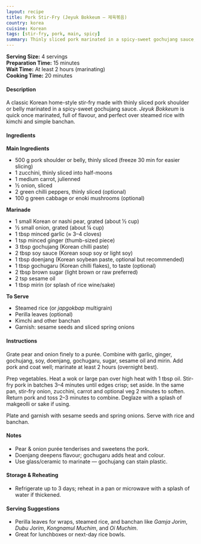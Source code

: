 ```yaml
---
layout: recipe
title: Pork Stir-Fry (Jeyuk Bokkeum – 제육볶음)
country: korea
cuisine: Korean
tags: [stir-fry, pork, main, spicy]
summary: Thinly sliced pork marinated in a spicy-sweet gochujang sauce, stir-fried with vegetables — a weeknight Korean classic.
---
```

<div class="recipe-meta">
  <strong>Serving Size:</strong> 4 servings<br>
  <strong>Preparation Time:</strong> 15 minutes<br>
  <strong>Wait Time:</strong> At least 2 hours (marinating)<br>
  <strong>Cooking Time:</strong> 20 minutes<br>
</div>

<h4>Description</h4>
<p>A classic Korean home-style stir-fry made with thinly sliced pork shoulder or belly marinated in a spicy-sweet gochujang sauce. <em>Jeyuk Bokkeum</em> is quick once marinated, full of flavour, and perfect over steamed rice with kimchi and simple banchan.</p>

<h4>Ingredients</h4>
<p><strong>Main Ingredients</strong></p>
<ul>
<li>500 g pork shoulder or belly, thinly sliced (freeze 30 min for easier slicing)</li>
<li>1 zucchini, thinly sliced into half-moons</li>
<li>1 medium carrot, julienned</li>
<li>½ onion, sliced</li>
<li>2 green chilli peppers, thinly sliced (optional)</li>
<li>100 g green cabbage or enoki mushrooms (optional)</li>
</ul>
<p><strong>Marinade</strong></p>
<ul>
<li>1 small Korean or nashi pear, grated (about ½ cup)</li>
<li>½ small onion, grated (about ¼ cup)</li>
<li>1 tbsp minced garlic (≈ 3–4 cloves)</li>
<li>1 tsp minced ginger (thumb-sized piece)</li>
<li>3 tbsp gochujang (Korean chilli paste)</li>
<li>2 tbsp soy sauce (Korean soup soy or light soy)</li>
<li>1 tbsp doenjang (Korean soybean paste, optional but recommended)</li>
<li>1 tbsp gochugaru (Korean chilli flakes), to taste (optional)</li>
<li>2 tbsp brown sugar (light brown or raw preferred)</li>
<li>2 tsp sesame oil</li>
<li>1 tbsp mirin (or splash of rice wine/sake)</li>
</ul>
<p><strong>To Serve</strong></p>
<ul>
<li>Steamed rice (or <em>japgokbap</em> multigrain)</li>
<li>Perilla leaves (optional)</li>
<li>Kimchi and other banchan</li>
<li>Garnish: sesame seeds and sliced spring onions</li>
</ul>

<h4>Instructions</h4>
<p>Grate pear and onion finely to a purée. Combine with garlic, ginger, gochujang, soy, doenjang, gochugaru, sugar, sesame oil and mirin. Add pork and coat well; marinate at least 2 hours (overnight best).</p>
<p>Prep vegetables. Heat a wok or large pan over high heat with 1 tbsp oil. Stir-fry pork in batches 3–4 minutes until edges crisp; set aside. In the same pan, stir-fry onion, zucchini, carrot and optional veg 2 minutes to soften. Return pork and toss 2–3 minutes to combine. Deglaze with a splash of makgeolli or sake if using.</p>
<p>Plate and garnish with sesame seeds and spring onions. Serve with rice and banchan.</p>

<h4>Notes</h4>
<ul>
<li>Pear & onion purée tenderises and sweetens the pork.</li>
<li>Doenjang deepens flavour; gochugaru adds heat and colour.</li>
<li>Use glass/ceramic to marinate — gochujang can stain plastic.</li>
</ul>

<h4>Storage &amp; Reheating</h4>
<ul>
<li>Refrigerate up to 3 days; reheat in a pan or microwave with a splash of water if thickened.</li>
</ul>

<h4>Serving Suggestions</h4>
<ul>
<li>Perilla leaves for wraps, steamed rice, and banchan like <em>Gamja Jorim</em>, <em>Dubu Jorim</em>, <em>Kongnamul Muchim</em>, and <em>Oi Muchim</em>.</li>
<li>Great for lunchboxes or next-day rice bowls.</li>
</ul>
